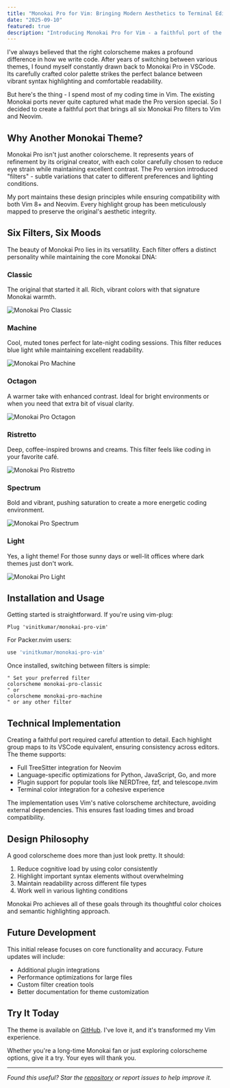 ```yaml
---
title: "Monokai Pro for Vim: Bringing Modern Aesthetics to Terminal Editing"
date: "2025-09-10"
featured: true
description: "Introducing Monokai Pro for Vim - a faithful port of the popular VSCode theme with six distinct filters for every coding mood"
---
```


I've always believed that the right colorscheme makes a profound difference in how we write code. After years of switching between various themes, I found myself constantly drawn back to Monokai Pro in VSCode. Its carefully crafted color palette strikes the perfect balance between vibrant syntax highlighting and comfortable readability.

But here's the thing - I spend most of my coding time in Vim. The existing Monokai ports never quite captured what made the Pro version special. So I decided to create a faithful port that brings all six Monokai Pro filters to Vim and Neovim.

## Why Another Monokai Theme?

Monokai Pro isn't just another colorscheme. It represents years of refinement by its original creator, with each color carefully chosen to reduce eye strain while maintaining excellent contrast. The Pro version introduced "filters" - subtle variations that cater to different preferences and lighting conditions.

My port maintains these design principles while ensuring compatibility with both Vim 8+ and Neovim. Every highlight group has been meticulously mapped to preserve the original's aesthetic integrity.

## Six Filters, Six Moods

The beauty of Monokai Pro lies in its versatility. Each filter offers a distinct personality while maintaining the core Monokai DNA:

### Classic
The original that started it all. Rich, vibrant colors with that signature Monokai warmth.

![Monokai Pro Classic](../../assets/monokai-pro-classic.png)

### Machine
Cool, muted tones perfect for late-night coding sessions. This filter reduces blue light while maintaining excellent readability.

![Monokai Pro Machine](../../assets/monokai-pro-machine.png)

### Octagon
A warmer take with enhanced contrast. Ideal for bright environments or when you need that extra bit of visual clarity.

![Monokai Pro Octagon](../../assets/monokai-pro-octagon.png)

### Ristretto
Deep, coffee-inspired browns and creams. This filter feels like coding in your favorite café.

![Monokai Pro Ristretto](../../assets/monokai-pro-ristretto.png)

### Spectrum
Bold and vibrant, pushing saturation to create a more energetic coding environment.

![Monokai Pro Spectrum](../../assets/monokai-pro-spectrum.png)

### Light
Yes, a light theme! For those sunny days or well-lit offices where dark themes just don't work.

![Monokai Pro Light](../../assets/monokai-pro-light.png)

## Installation and Usage

Getting started is straightforward. If you're using vim-plug:

```vim
Plug 'vinitkumar/monokai-pro-vim'
```

For Packer.nvim users:

```lua
use 'vinitkumar/monokai-pro-vim'
```

Once installed, switching between filters is simple:

```vim
" Set your preferred filter
colorscheme monokai-pro-classic
" or
colorscheme monokai-pro-machine
" or any other filter
```

## Technical Implementation

Creating a faithful port required careful attention to detail. Each highlight group maps to its VSCode equivalent, ensuring consistency across editors. The theme supports:

- Full TreeSitter integration for Neovim
- Language-specific optimizations for Python, JavaScript, Go, and more
- Plugin support for popular tools like NERDTree, fzf, and telescope.nvim
- Terminal color integration for a cohesive experience

The implementation uses Vim's native colorscheme architecture, avoiding external dependencies. This ensures fast loading times and broad compatibility.

## Design Philosophy

A good colorscheme does more than just look pretty. It should:

1. Reduce cognitive load by using color consistently
2. Highlight important syntax elements without overwhelming
3. Maintain readability across different file types
4. Work well in various lighting conditions

Monokai Pro achieves all of these goals through its thoughtful color choices and semantic highlighting approach.

## Future Development

This initial release focuses on core functionality and accuracy. Future updates will include:

- Additional plugin integrations
- Performance optimizations for large files
- Custom filter creation tools
- Better documentation for theme customization

## Try It Today

The theme is available on [GitHub](https://github.com/vinitkumar/monokai-pro-vim). I've love it, and it's transformed my Vim experience.

Whether you're a long-time Monokai fan or just exploring colorscheme options, give it a try. Your eyes will thank you.

---

*Found this useful? Star the [repository](https://github.com/vinitkumar/monokai-pro-vim) or report issues to help improve it.*
